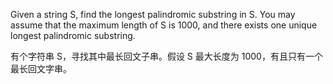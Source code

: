 Given a string S, find the longest palindromic substring in S. You may assume that the maximum length of S is 1000, and there exists one unique longest palindromic substring.

有个字符串 S，寻找其中最长回文子串。假设 S 最大长度为 1000，有且只有一个最长回文字串。
